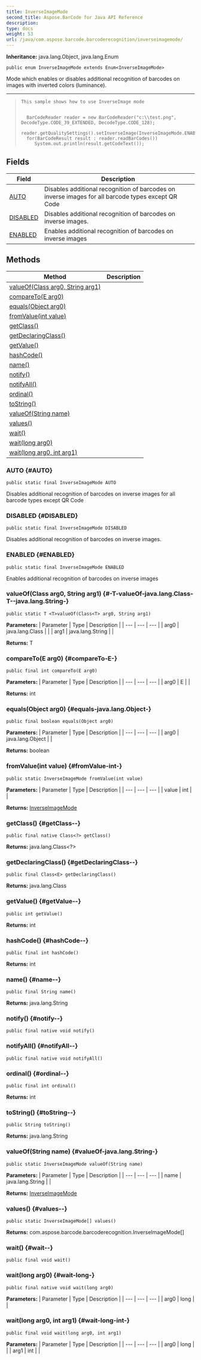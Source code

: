 ```yaml
---
title: InverseImageMode
second_title: Aspose.BarCode for Java API Reference
description: 
type: docs
weight: 53
url: /java/com.aspose.barcode.barcoderecognition/inverseimagemode/
---
```

**Inheritance:**
java.lang.Object, java.lang.Enum
```
public enum InverseImageMode extends Enum<InverseImageMode>
```

Mode which enables or disables additional recognition of barcodes on images with inverted colors (luminance).

--------------------

> ```
> This sample shows how to use InverseImage mode
>   
> 
>   BarCodeReader reader = new BarCodeReader("c:\\test.png", DecodeType.CODE_39_EXTENDED, DecodeType.CODE_128);
>   reader.getQualitySettings().setInverseImage(InverseImageMode.ENABLED);
>   for(BarCodeResult result : reader.readBarCodes())
>      System.out.println(result.getCodeText());
> ```
## Fields

| Field | Description |
| --- | --- |
| [AUTO](#AUTO) | Disables additional recognition of barcodes on inverse images for all barcode types except QR Code |
| [DISABLED](#DISABLED) | Disables additional recognition of barcodes on inverse images. |
| [ENABLED](#ENABLED) | Enables additional recognition of barcodes on inverse images |
## Methods

| Method | Description |
| --- | --- |
| [<T>valueOf(Class<T> arg0, String arg1)](#-T-valueOf-java.lang.Class-T--java.lang.String-) |  |
| [compareTo(E arg0)](#compareTo-E-) |  |
| [equals(Object arg0)](#equals-java.lang.Object-) |  |
| [fromValue(int value)](#fromValue-int-) |  |
| [getClass()](#getClass--) |  |
| [getDeclaringClass()](#getDeclaringClass--) |  |
| [getValue()](#getValue--) |  |
| [hashCode()](#hashCode--) |  |
| [name()](#name--) |  |
| [notify()](#notify--) |  |
| [notifyAll()](#notifyAll--) |  |
| [ordinal()](#ordinal--) |  |
| [toString()](#toString--) |  |
| [valueOf(String name)](#valueOf-java.lang.String-) |  |
| [values()](#values--) |  |
| [wait()](#wait--) |  |
| [wait(long arg0)](#wait-long-) |  |
| [wait(long arg0, int arg1)](#wait-long-int-) |  |
### AUTO {#AUTO}
```
public static final InverseImageMode AUTO
```


Disables additional recognition of barcodes on inverse images for all barcode types except QR Code

### DISABLED {#DISABLED}
```
public static final InverseImageMode DISABLED
```


Disables additional recognition of barcodes on inverse images.

### ENABLED {#ENABLED}
```
public static final InverseImageMode ENABLED
```


Enables additional recognition of barcodes on inverse images

### <T>valueOf(Class<T> arg0, String arg1) {#-T-valueOf-java.lang.Class-T--java.lang.String-}
```
public static T <T>valueOf(Class<T> arg0, String arg1)
```




**Parameters:**
| Parameter | Type | Description |
| --- | --- | --- |
| arg0 | java.lang.Class<T> |  |
| arg1 | java.lang.String |  |

**Returns:**
T
### compareTo(E arg0) {#compareTo-E-}
```
public final int compareTo(E arg0)
```




**Parameters:**
| Parameter | Type | Description |
| --- | --- | --- |
| arg0 | E |  |

**Returns:**
int
### equals(Object arg0) {#equals-java.lang.Object-}
```
public final boolean equals(Object arg0)
```




**Parameters:**
| Parameter | Type | Description |
| --- | --- | --- |
| arg0 | java.lang.Object |  |

**Returns:**
boolean
### fromValue(int value) {#fromValue-int-}
```
public static InverseImageMode fromValue(int value)
```




**Parameters:**
| Parameter | Type | Description |
| --- | --- | --- |
| value | int |  |

**Returns:**
[InverseImageMode](../../com.aspose.barcode.barcoderecognition/inverseimagemode)
### getClass() {#getClass--}
```
public final native Class<?> getClass()
```




**Returns:**
java.lang.Class<?>
### getDeclaringClass() {#getDeclaringClass--}
```
public final Class<E> getDeclaringClass()
```




**Returns:**
java.lang.Class<E>
### getValue() {#getValue--}
```
public int getValue()
```




**Returns:**
int
### hashCode() {#hashCode--}
```
public final int hashCode()
```




**Returns:**
int
### name() {#name--}
```
public final String name()
```




**Returns:**
java.lang.String
### notify() {#notify--}
```
public final native void notify()
```




### notifyAll() {#notifyAll--}
```
public final native void notifyAll()
```




### ordinal() {#ordinal--}
```
public final int ordinal()
```




**Returns:**
int
### toString() {#toString--}
```
public String toString()
```




**Returns:**
java.lang.String
### valueOf(String name) {#valueOf-java.lang.String-}
```
public static InverseImageMode valueOf(String name)
```




**Parameters:**
| Parameter | Type | Description |
| --- | --- | --- |
| name | java.lang.String |  |

**Returns:**
[InverseImageMode](../../com.aspose.barcode.barcoderecognition/inverseimagemode)
### values() {#values--}
```
public static InverseImageMode[] values()
```




**Returns:**
com.aspose.barcode.barcoderecognition.InverseImageMode[]
### wait() {#wait--}
```
public final void wait()
```




### wait(long arg0) {#wait-long-}
```
public final native void wait(long arg0)
```




**Parameters:**
| Parameter | Type | Description |
| --- | --- | --- |
| arg0 | long |  |

### wait(long arg0, int arg1) {#wait-long-int-}
```
public final void wait(long arg0, int arg1)
```




**Parameters:**
| Parameter | Type | Description |
| --- | --- | --- |
| arg0 | long |  |
| arg1 | int |  |


